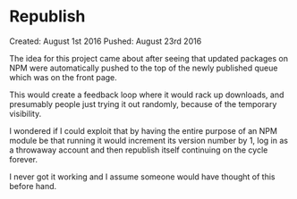 # Republish

Created: August 1st 2016
Pushed: August 23rd 2016

The idea for this project came about after seeing that updated packages on NPM were automatically pushed to the top of the newly published queue which was on the front page.

This would create a feedback loop where it would rack up downloads, and presumably people just trying it out randomly, because of the temporary visibility.

I wondered if I could exploit that by having the entire purpose of an NPM module be that running it would increment its version number by 1, log in as a throwaway account and then republish itself continuing on the cycle forever.

I never got it working and I assume someone would have thought of this before hand.
